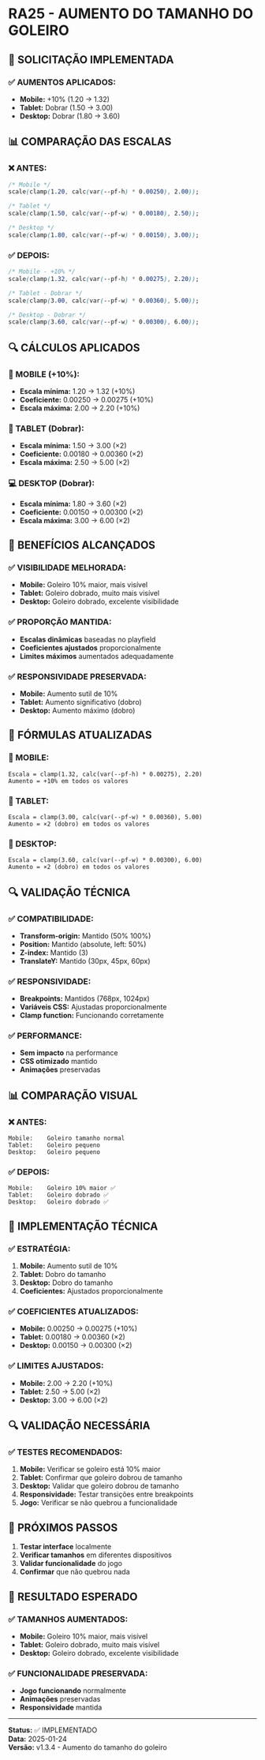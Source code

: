 # **RA25 - AUMENTO DO TAMANHO DO GOLEIRO**

## **🔧 SOLICITAÇÃO IMPLEMENTADA**

### **✅ AUMENTOS APLICADOS:**
- **Mobile:** +10% (1.20 → 1.32)
- **Tablet:** Dobrar (1.50 → 3.00)
- **Desktop:** Dobrar (1.80 → 3.60)

## **📊 COMPARAÇÃO DAS ESCALAS**

### **❌ ANTES:**
```css
/* Mobile */
scale(clamp(1.20, calc(var(--pf-h) * 0.00250), 2.00));

/* Tablet */
scale(clamp(1.50, calc(var(--pf-w) * 0.00180), 2.50));

/* Desktop */
scale(clamp(1.80, calc(var(--pf-w) * 0.00150), 3.00));
```

### **✅ DEPOIS:**
```css
/* Mobile - +10% */
scale(clamp(1.32, calc(var(--pf-h) * 0.00275), 2.20));

/* Tablet - Dobrar */
scale(clamp(3.00, calc(var(--pf-w) * 0.00360), 5.00));

/* Desktop - Dobrar */
scale(clamp(3.60, calc(var(--pf-w) * 0.00300), 6.00));
```

## **🔍 CÁLCULOS APLICADOS**

### **📱 MOBILE (+10%):**
- **Escala mínima:** 1.20 → 1.32 (+10%)
- **Coeficiente:** 0.00250 → 0.00275 (+10%)
- **Escala máxima:** 2.00 → 2.20 (+10%)

### **📱 TABLET (Dobrar):**
- **Escala mínima:** 1.50 → 3.00 (×2)
- **Coeficiente:** 0.00180 → 0.00360 (×2)
- **Escala máxima:** 2.50 → 5.00 (×2)

### **💻 DESKTOP (Dobrar):**
- **Escala mínima:** 1.80 → 3.60 (×2)
- **Coeficiente:** 0.00150 → 0.00300 (×2)
- **Escala máxima:** 3.00 → 6.00 (×2)

## **🎯 BENEFÍCIOS ALCANÇADOS**

### **✅ VISIBILIDADE MELHORADA:**
- **Mobile:** Goleiro 10% maior, mais visível
- **Tablet:** Goleiro dobrado, muito mais visível
- **Desktop:** Goleiro dobrado, excelente visibilidade

### **✅ PROPORÇÃO MANTIDA:**
- **Escalas dinâmicas** baseadas no playfield
- **Coeficientes ajustados** proporcionalmente
- **Limites máximos** aumentados adequadamente

### **✅ RESPONSIVIDADE PRESERVADA:**
- **Mobile:** Aumento sutil de 10%
- **Tablet:** Aumento significativo (dobro)
- **Desktop:** Aumento máximo (dobro)

## **📐 FÓRMULAS ATUALIZADAS**

### **🔢 MOBILE:**
```
Escala = clamp(1.32, calc(var(--pf-h) * 0.00275), 2.20)
Aumento = +10% em todos os valores
```

### **🔢 TABLET:**
```
Escala = clamp(3.00, calc(var(--pf-w) * 0.00360), 5.00)
Aumento = ×2 (dobro) em todos os valores
```

### **🔢 DESKTOP:**
```
Escala = clamp(3.60, calc(var(--pf-w) * 0.00300), 6.00)
Aumento = ×2 (dobro) em todos os valores
```

## **🔍 VALIDAÇÃO TÉCNICA**

### **✅ COMPATIBILIDADE:**
- **Transform-origin:** Mantido (50% 100%)
- **Position:** Mantido (absolute, left: 50%)
- **Z-index:** Mantido (3)
- **TranslateY:** Mantido (30px, 45px, 60px)

### **✅ RESPONSIVIDADE:**
- **Breakpoints:** Mantidos (768px, 1024px)
- **Variáveis CSS:** Ajustadas proporcionalmente
- **Clamp function:** Funcionando corretamente

### **✅ PERFORMANCE:**
- **Sem impacto** na performance
- **CSS otimizado** mantido
- **Animações** preservadas

## **📊 COMPARAÇÃO VISUAL**

### **❌ ANTES:**
```
Mobile:    Goleiro tamanho normal
Tablet:    Goleiro pequeno
Desktop:   Goleiro pequeno
```

### **✅ DEPOIS:**
```
Mobile:    Goleiro 10% maior ✅
Tablet:    Goleiro dobrado ✅
Desktop:   Goleiro dobrado ✅
```

## **🔧 IMPLEMENTAÇÃO TÉCNICA**

### **✅ ESTRATÉGIA:**
1. **Mobile:** Aumento sutil de 10%
2. **Tablet:** Dobro do tamanho
3. **Desktop:** Dobro do tamanho
4. **Coeficientes:** Ajustados proporcionalmente

### **✅ COEFICIENTES ATUALIZADOS:**
- **Mobile:** 0.00250 → 0.00275 (+10%)
- **Tablet:** 0.00180 → 0.00360 (×2)
- **Desktop:** 0.00150 → 0.00300 (×2)

### **✅ LIMITES AJUSTADOS:**
- **Mobile:** 2.00 → 2.20 (+10%)
- **Tablet:** 2.50 → 5.00 (×2)
- **Desktop:** 3.00 → 6.00 (×2)

## **🔍 VALIDAÇÃO NECESSÁRIA**

### **✅ TESTES RECOMENDADOS:**
1. **Mobile:** Verificar se goleiro está 10% maior
2. **Tablet:** Confirmar que goleiro dobrou de tamanho
3. **Desktop:** Validar que goleiro dobrou de tamanho
4. **Responsividade:** Testar transições entre breakpoints
5. **Jogo:** Verificar se não quebrou a funcionalidade

## **📝 PRÓXIMOS PASSOS**

1. **Testar interface** localmente
2. **Verificar tamanhos** em diferentes dispositivos
3. **Validar funcionalidade** do jogo
4. **Confirmar** que não quebrou nada

## **🎯 RESULTADO ESPERADO**

### **✅ TAMANHOS AUMENTADOS:**
- **Mobile:** Goleiro 10% maior, mais visível
- **Tablet:** Goleiro dobrado, muito mais visível
- **Desktop:** Goleiro dobrado, excelente visibilidade

### **✅ FUNCIONALIDADE PRESERVADA:**
- **Jogo funcionando** normalmente
- **Animações** preservadas
- **Responsividade** mantida

---

**Status:** ✅ IMPLEMENTADO  
**Data:** 2025-01-24  
**Versão:** v1.3.4 - Aumento do tamanho do goleiro
